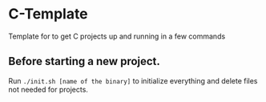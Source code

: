 # C-Template
Template for to get C projects up and running in a few commands

## Before starting a new project.
Run <code>./init.sh [name of the binary]</code> to initialize everything and delete files not needed for projects.
